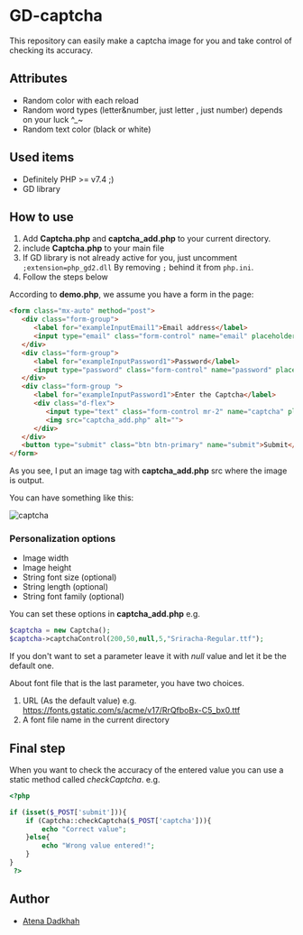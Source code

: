 # GD-captcha
This repository can easily make a captcha image for you and take control of checking its accuracy.
## Attributes
- Random color with each reload 
- Random word types (letter&number, just letter , just number) depends on your luck ^_~
- Random text color (black or white)
## Used items
- Definitely PHP >= v7.4  ;) 
- GD library
## How to use
1. Add **Captcha.php** and **captcha_add.php** to your current directory.
2. include **Captcha.php** to your main file
3. If GD library is not already active for you, just uncomment `;extension=php_gd2.dll` By removing `;` behind it from `php.ini`.
4. Follow the steps below

According to **demo.php**, we assume you have a form in the page:
```html
<form class="mx-auto" method="post">
   <div class="form-group">
      <label for="exampleInputEmail1">Email address</label>
      <input type="email" class="form-control" name="email" placeholder="Enter email">
   </div>
   <div class="form-group">
      <label for="exampleInputPassword1">Password</label>
      <input type="password" class="form-control" name="password" placeholder="Password">
   </div>
   <div class="form-group ">
      <label for="exampleInputPassword1">Enter the Captcha</label>
      <div class="d-flex">
         <input type="text" class="form-control mr-2" name="captcha" placeholder="captcha">
         <img src="captcha_add.php" alt="">
      </div>
   </div>
   <button type="submit" class="btn btn-primary" name="submit">Submit</button>
</form>
```
As you see, I put an image tag with **captcha_add.php** src where the image is output.

You can have something like this:

![captcha](https://user-images.githubusercontent.com/91287064/161240788-78efd47c-671d-4a9d-8ab5-0c1e203f2456.png)


### Personalization options
- Image width
- Image height
- String font size (optional)
- String length (optional)
- String font family (optional)

You can set these options in **captcha_add.php** e.g.
```php
$captcha = new Captcha();
$captcha->captchaControl(200,50,null,5,"Sriracha-Regular.ttf");
```
If you don't want to set a parameter leave it with *null* value and let it be the default one.

About font file that is the last parameter, you have two choices.
1. URL (As the default value) e.g. https://fonts.gstatic.com/s/acme/v17/RrQfboBx-C5_bx0.ttf
2. A font file name in the current directory 
## Final step
When you want to check the accuracy of the entered value you can use a static method called *checkCaptcha*. e.g.
```php 
<?php

if (isset($_POST['submit'])){
    if (Captcha::checkCaptcha($_POST['captcha'])){
        echo "Correct value";
    }else{
        echo "Wrong value entered!";
    }
}
 ?>
```
## Author

- [Atena Dadkhah](https://github.com/Atenad86/)
